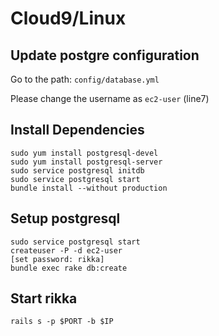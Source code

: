 # Cloud9/Linux

## Update postgre configuration
 Go to the path: `config/database.yml`
 
 Please change the username as `ec2-user` (line7)

## Install Dependencies

```
sudo yum install postgresql-devel
sudo yum install postgresql-server
sudo service postgresql initdb
sudo service postgresql start
bundle install --without production

```

## Setup postgresql
```
sudo service postgresql start
createuser -P -d ec2-user
[set password: rikka]
bundle exec rake db:create
```

## Start rikka
```
rails s -p $PORT -b $IP
```
